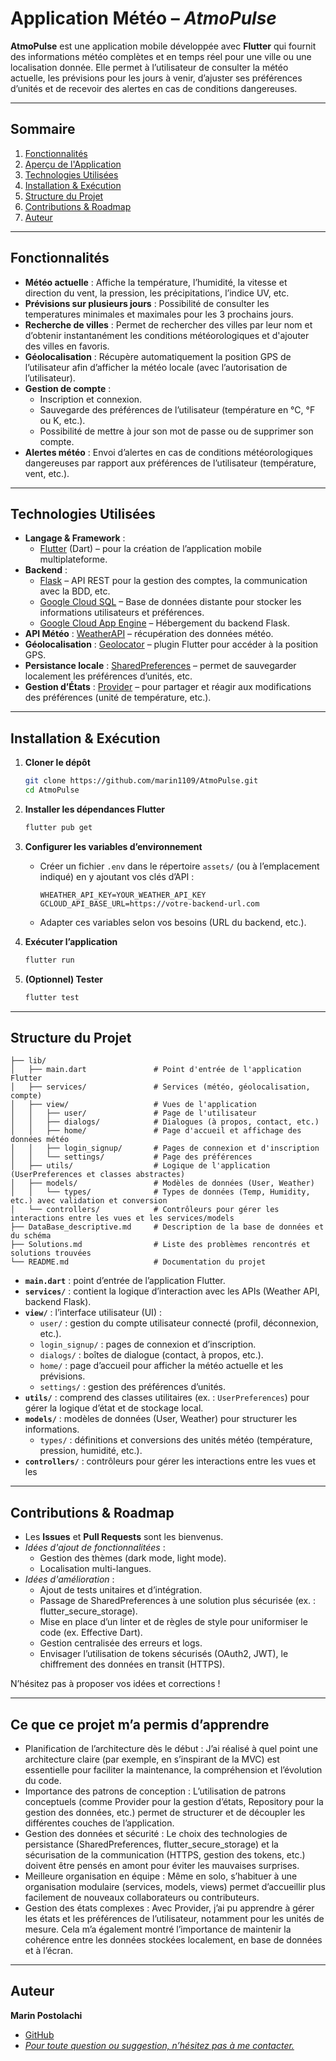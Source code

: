 # Application Météo – *AtmoPulse*

**AtmoPulse** est une application mobile développée avec **Flutter** qui fournit des informations météo complètes et en temps réel pour une ville ou une localisation donnée. Elle permet à l’utilisateur de consulter la météo actuelle, les prévisions pour les jours à venir, d’ajuster ses préférences d’unités et de recevoir des alertes en cas de conditions dangereuses.

---

## Sommaire

1. [Fonctionnalités](#fonctionnalités)  
2. [Aperçu de l'Application](#aperçu-de-lapplication)  
3. [Technologies Utilisées](#technologies-utilisées)  
4. [Installation & Exécution](#installation--exécution)  
5. [Structure du Projet](#structure-du-projet)  
6. [Contributions & Roadmap](#contributions--roadmap)  
7. [Auteur](#auteur)  

---

## Fonctionnalités

- **Météo actuelle** : Affiche la température, l’humidité, la vitesse et direction du vent, la pression, les précipitations, l’indice UV, etc.  
- **Prévisions sur plusieurs jours** : Possibilité de consulter les temperatures minimales et maximales pour les 3 prochains jours.
- **Recherche de villes** : Permet de rechercher des villes par leur nom et d’obtenir instantanément les conditions météorologiques et d'ajouter des villes en favoris.
- **Géolocalisation** : Récupère automatiquement la position GPS de l’utilisateur afin d’afficher la météo locale (avec l’autorisation de l’utilisateur).  
- **Gestion de compte** :  
  - Inscription et connexion.
  - Sauvegarde des préférences de l’utilisateur (température en °C, °F ou K, etc.).
  - Possibilité de mettre à jour son mot de passe ou de supprimer son compte.
- **Alertes météo** : Envoi d’alertes en cas de conditions météorologiques dangereuses par rapport aux préférences de l’utilisateur (température, vent, etc.).

---

## Technologies Utilisées

- **Langage & Framework** :  
  - [Flutter](https://flutter.dev/) (Dart) – pour la création de l’application mobile multiplateforme.
- **Backend** :
  - [Flask](https://flask.palletsprojects.com/) – API REST pour la gestion des comptes, la communication avec la BDD, etc.
  - [Google Cloud SQL](https://cloud.google.com/sql/) – Base de données distante pour stocker les informations utilisateurs et préférences.
  - [Google Cloud App Engine](https://cloud.google.com/appengine/) – Hébergement du backend Flask.
- **API Météo** : [WeatherAPI](https://www.weatherapi.com/) – récupération des données météo.  
- **Géolocalisation** : [Geolocator](https://pub.dev/packages/geolocator) – plugin Flutter pour accéder à la position GPS.
- **Persistance locale** : [SharedPreferences](https://pub.dev/packages/shared_preferences) – permet de sauvegarder localement les préférences d’unités, etc. 
- **Gestion d’États** : [Provider](https://pub.dev/packages/provider) – pour partager et réagir aux modifications des préférences (unité de température, etc.).

---

## Installation & Exécution

1. **Cloner le dépôt**  
   ```bash
   git clone https://github.com/marin1109/AtmoPulse.git
   cd AtmoPulse
   ```

2. **Installer les dépendances Flutter**  
   ```bash
   flutter pub get
   ```

3. **Configurer les variables d’environnement**  
   - Créer un fichier `.env` dans le répertoire `assets/` (ou à l’emplacement indiqué) en y ajoutant vos clés d’API :
     ```
     WHEATHER_API_KEY=YOUR_WEATHER_API_KEY
     GCLOUD_API_BASE_URL=https://votre-backend-url.com
     ```
   - Adapter ces variables selon vos besoins (URL du backend, etc.).

4. **Exécuter l’application**  
     ```bash
     flutter run
     ```  

5. **(Optionnel) Tester**  
     ```bash
     flutter test
     ```

---

## Structure du Projet

```
├── lib/
│   ├── main.dart               # Point d'entrée de l'application Flutter
│   ├── services/               # Services (météo, géolocalisation, compte)
│   ├── view/                   # Vues de l'application
│   │   ├── user/               # Page de l'utilisateur
│   │   ├── dialogs/            # Dialogues (à propos, contact, etc.)
│   │   ├── home/               # Page d'accueil et affichage des données météo
│   │   ├── login_signup/       # Pages de connexion et d'inscription
│   │   └── settings/           # Page des préférences
│   ├── utils/                  # Logique de l'application (UserPreferences et classes abstractes)
│   ├── models/                 # Modèles de données (User, Weather)
│   │   └── types/              # Types de données (Temp, Humidity, etc.) avec validation et conversion
│   └── controllers/            # Contrôleurs pour gérer les interactions entre les vues et les services/models
├── DataBase_descriptive.md     # Description de la base de données et du schéma
├── Solutions.md                # Liste des problèmes rencontrés et solutions trouvées
└── README.md                   # Documentation du projet
```

- **`main.dart`** : point d’entrée de l’application Flutter.  
- **`services/`** : contient la logique d’interaction avec les APIs (Weather API, backend Flask).  
- **`view/`** : l’interface utilisateur (UI) :  
  - `user/` : gestion du compte utilisateur connecté (profil, déconnexion, etc.).
  - `login_signup/` : pages de connexion et d’inscription.
  - `dialogs/` : boîtes de dialogue (contact, à propos, etc.).  
  - `home/` : page d’accueil pour afficher la météo actuelle et les prévisions.  
  - `settings/` : gestion des préférences d’unités.  
- **`utils/`** : comprend des classes utilitaires (ex. : `UserPreferences`) pour gérer la logique d’état et de stockage local.  
- **`models/`** : modèles de données (User, Weather) pour structurer les informations.
  - `types/` : définitions et conversions des unités météo (température, pression, humidité, etc.).
- **`controllers/`** : contrôleurs pour gérer les interactions entre les vues et les  
---

## Contributions & Roadmap

- Les **Issues** et **Pull Requests** sont les bienvenus.  
- *Idées d'ajout de fonctionnalitées* :  
  - Gestion des thèmes (dark mode, light mode).  
  - Localisation multi-langues.
- *Idées d'amélioration* :  
  - Ajout de tests unitaires et d’intégration.  
  - Passage de SharedPreferences à une solution plus sécurisée (ex. : flutter_secure_storage).
  - Mise en place d’un linter et de règles de style pour uniformiser le code (ex. Effective Dart).
  - Gestion centralisée des erreurs et logs.
  - Envisager l’utilisation de tokens sécurisés (OAuth2, JWT), le chiffrement des données en transit (HTTPS).

N’hésitez pas à proposer vos idées et corrections !

---

## Ce que ce projet m’a permis d’apprendre

- Planification de l’architecture dès le début : J’ai réalisé à quel point une architecture claire (par exemple, en s’inspirant de la MVC) est essentielle pour faciliter la maintenance, la compréhension et l’évolution du code.
- Importance des patrons de conception : L’utilisation de patrons conceptuels (comme Provider pour la gestion d’états, Repository pour la gestion des données, etc.) permet de structurer et de découpler les différentes couches de l’application.
- Gestion des données et sécurité : Le choix des technologies de persistance (SharedPreferences, flutter_secure_storage) et la sécurisation de la communication (HTTPS, gestion des tokens, etc.) doivent être pensés en amont pour éviter les mauvaises surprises.
- Meilleure organisation en équipe : Même en solo, s’habituer à une organisation modulaire (services, models, views) permet d’accueillir plus facilement de nouveaux collaborateurs ou contributeurs.
- Gestion des états complexes : Avec Provider, j’ai pu apprendre à gérer les états et les préférences de l’utilisateur, notamment pour les unités de mesure. Cela m’a également montré l’importance de maintenir la cohérence entre les données stockées localement, en base de données et à l’écran.

---

## Auteur

**Marin Postolachi**  
- [GitHub](https://github.com/marin1109)  
- [*Pour toute question ou suggestion, n’hésitez pas à me contacter.*](mailto:marin.postolachi@etu.u-paris.fr)
